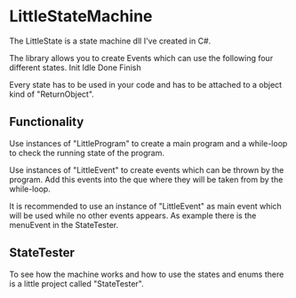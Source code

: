 # LittleStateMachine
The LittleState is a state machine dll I've created in C#.

The library allows you to create Events which can use the following four different states.
Init
Idle
Done
Finish

Every state has to be used in your code and has to be attached to a object kind of "ReturnObject".

Functionality
--

Use instances of "LittleProgram" to create a main program and a while-loop to check the running state of the program.

Use instances of "LittleEvent" to create events which can be thrown by the program. Add this events into the que where they 
will be taken from by the while-loop.

It is recommended to use an instance of "LittleEvent" as main event which will be used while no other events appears. 
As example there is the menuEvent in the StateTester.


StateTester
--

To see how the machine works and how to use the states and enums there is a little project called "StateTester".
